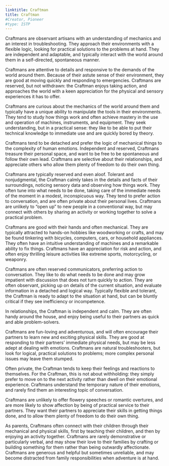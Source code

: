 ```yaml
---
linktitle: Craftman
title: Craftman
#Creator, Pioneer
#type: ISTP
---
```


Craftmans are observant artisans with an understanding of mechanics and an interest in troubleshooting. They approach their environments with a flexible logic, looking for practical solutions to the problems at hand. They are independent and adaptable, and typically interact with the world around them in a self-directed, spontaneous manner.

Craftmans are attentive to details and responsive to the demands of the world around them. Because of their astute sense of their environment, they are good at moving quickly and responding to emergencies. Craftmans are reserved, but not withdrawn: the Craftman enjoys taking action, and approaches the world with a keen appreciation for the physical and sensory experiences it has to offer.

Craftmans are curious about the mechanics of the world around them and typically have a unique ability to manipulate the tools in their environments. They tend to study how things work and often achieve mastery in the use and operation of machines, instruments, and equipment. They seek understanding, but in a practical sense: they like to be able to put their technical knowledge to immediate use and are quickly bored by theory.

Craftmans tend to be detached and prefer the logic of mechanical things to the complexity of human emotions. Independent and reserved, Craftmans treasure their personal space, and want to be free to be spontaneous and follow their own lead. Craftmans are selective about their relationships, and appreciate others who allow them plenty of freedom to do their own thing.

Craftmans are typically reserved and even aloof. Tolerant and nonjudgmental, the Craftman calmly takes in the details and facts of their surroundings, noticing sensory data and observing how things work. They often tune into what needs to be done, taking care of the immediate needs of the moment in a modest, inconspicuous way. They tend to prefer action to conversation, and are often private about their personal lives. Craftmans are unlikely to “open up” to new people in a conventional way, but may connect with others by sharing an activity or working together to solve a practical problem.

Craftmans are good with their hands and often mechanical. They are typically attracted to hands-on hobbies like woodworking or crafts, and may be found tinkering with bicycles, computers, cars, or household appliances. They often have an intuitive understanding of machines and a remarkable ability to fix things. Craftmans have an appreciation for risk and action, and often enjoy thrilling leisure activities like extreme sports, motorcycling, or weaponry.

Craftmans are often reserved communicators, preferring action to conversation. They like to do what needs to be done and may grow impatient with discussion that does not turn quickly to action. They are often observant, picking up on details of the current situation, and evaluate information in a detached and logical way. Typically flexible and tolerant, the Craftman is ready to adapt to the situation at hand, but can be bluntly critical if they see inefficiency or incompetence.

In relationships, the Craftman is independent and calm. They are often handy around the house, and enjoy being useful to their partners as quick and able problem-solvers.

Craftmans are fun-loving and adventurous, and will often encourage their partners to learn new and exciting physical skills. They are good at responding to their partners’ immediate physical needs, but may be less adept at dealing with emotions. Craftmans are natural troubleshooters, but look for logical, practical solutions to problems; more complex personal issues may leave them stumped.

Often private, the Craftman tends to keep their feelings and reactions to themselves. For the Craftman, this is not about withholding: they simply prefer to move on to the next activity rather than dwell on their emotional experience. Craftmans understand the temporary nature of their emotions, and rarely find them an interesting topic of conversation.

Craftmans are unlikely to offer flowery speeches or romantic overtures, and are more likely to show affection by being of practical service to their partners. They want their partners to appreciate their skills in getting things done, and to allow them plenty of freedom to do their own thing.

As parents, Craftmans often connect with their children through their mechanical and physical skills, first by teaching their children, and then by enjoying an activity together. Craftmans are rarely demonstrative or particularly verbal, and may show their love to their families by crafting or building something for them rather than being outwardly affectionate. Craftmans are generous and helpful but sometimes unreliable, and may become distracted from family responsibilities when adventure is at hand.


